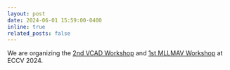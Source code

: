 ```yaml
---
layout: post
date: 2024-06-01 15:59:00-0400
inline: true
related_posts: false
---
```


We are organizing the [2nd VCAD Workshop](https://vcad-workshop.github.io/) and [1st MLLMAV Workshop](https://mllmav.github.io/) at ECCV 2024.
